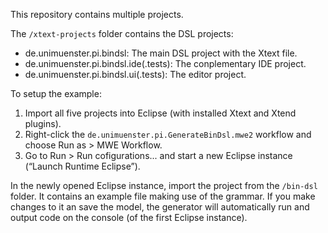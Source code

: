 This repository contains multiple projects.

The `/xtext-projects` folder contains the DSL projects:
* de.unimuenster.pi.bindsl: The main DSL project with the Xtext file.
* de.unimuenster.pi.bindsl.ide(.tests): The conplementary IDE project.
* de.unimuenster.pi.bindsl.ui(.tests): The editor project.

To setup the example:
1. Import all five projects into Eclipse (with installed Xtext and Xtend plugins).
1. Right-click the `de.unimuenster.pi.GenerateBinDsl.mwe2` workflow and choose Run as > MWE Workflow.
1. Go to Run > Run cofigurations... and start a new Eclipse instance (“Launch Runtime Eclipse”).

In the newly opened Eclipse instance, import the project from the `/bin-dsl` folder.
It contains an example file making use of the grammar.
If you make changes to it an save the model, the generator will automatically run and output code on the console (of the first Eclipse instance).
